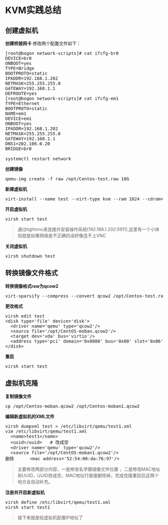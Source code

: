 # KVM实践总结
## 创建虚拟机
**创建桥接网卡**
修改两个配置文件如下：
<pre>
[root@bogon network-scripts]# cat ifcfg-br0 
DEVICE=br0
ONBOOT=yes
TYPE=Bridge
BOOTPROTO=static
IPADDR=192.168.1.202
NETMASK=255.255.255.0
GATEWAY=192.168.1.1
DEFROUTE=yes
[root@bogon network-scripts]# cat ifcfg-em1
TYPE=Ethernet
BOOTPROTO=static
NAME=em1
DEVICE=em1
ONBOOT=yes
IPADDR=192.168.1.202
NETMASK=255.255.255.0
GATEWAY=192.168.1.1
DNS1=202.106.0.20
BRIDGE=br0

systemctl restart network
</pre>
**创建镜像**
<pre>
qemu-img create -f raw /opt/Centos-test.raw 10G
</pre>
**新建虚拟机**
<pre>
virt-install --name test --virt-type kvm --ram 1024 --cdrom=/home/CentOS-7-x86_64-DVD-1503.iso --disk path=/opt/Centos-test.raw --network bridge=br0	 --graphics vnc,listen=0.0.0.0,port=5911, --noautoconsole</pre>
**开启虚拟机**
<pre>virsh start test</pre>
> 通过tightvnc来连接并安装操作系统(192.168.1.202:5911),这里有一个小体验就是如果网络是不正确的话好像连不上VNC


**关闭虚拟机**
<pre>virsh shutdown test</pre>
## 转换镜像文件格式
**转换镜像格式raw为qcow2**
<pre>
virt-sparsify --compress --convert qcow2 /opt/Centos-test.raw /opt/CentOS-moban.qcow2
</pre>

**更改格式**
<pre>
virsh edit test
&lt;disk type='file' device='disk'>
  &lt;driver name='qemu' type='qcow2'/>
  &lt;source file='/opt/CentOS-moban.qcow2'/>
  &lt;target dev='vda' bus='virtio'/>
  &lt;address type='pci' domain='0x0000' bus='0x00' slot='0x06' function='0x0'/>
&lt;/disk>
</pre>

**重启**
<pre>virsh start test</pre>

## 虚拟机克隆
**复制镜像文件**
<pre>
cp /opt/Centos-moban.qcow2 /opt/Centos-moban1.qcow2
</pre>
**编辑新虚拟机的XML文件**
<pre>
virsh dumpxml test > /etc/libvirt/qemu/test1.xml
vim /etc/libvirt/qemu/test1.xml
  &lt;name>test1&lt;/name>
  &lt;uuid>/uuid>	# 改成空
  &lt;driver name='qemu' type='qcow2'/>
  &lt;source file='/opt/CentOS-moban1.qcow2'/>
删除      &lt;mac address='52:54:00:da:76:97'/>
</pre>
> 主要修改两部分内容，一是修改名字跟镜像文件位置 ，二是修改MAC地址和UUID，UUID改成空，MAC地址行直接删除掉，完成克隆重启后这两个地方会自动补充。


**注册并开启新虚拟机**
<pre>
virsh define /etc/libvirt/qemu/test1.xml
virsh start test1
</pre>
> 接下来就是给虚拟机配置IP地址了

